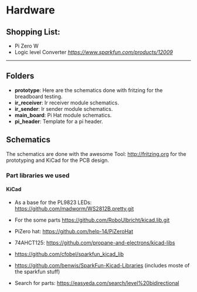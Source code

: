 # Hardware

## Shopping List:

* Pi Zero W
* Logic level Converter *https://www.sparkfun.com/products/12009*
* **


## Folders

* **prototype**: Here are the schematics done with fritzing for the breadboard testing.
* **ir_receiver**: Ir receiver module schematics.
* **ir_sender**: Ir sender module schematics.
* **main_board**: Pi Hat module schematics.
* **pi_header**: Template for a pi header.

## Schematics

The schematics are done with the awesome Tool: http://fritzing.org for the prototyping and KiCad for the PCB design.


### Part libraries we used

#### KiCad

* As a base for the PL9823 LEDs: https://github.com/madworm/WS2812B.pretty.git
* For the some parts https://github.com/RoboUlbricht/kicad.lib.git
* PiZero hat: https://github.com/help-14/PiZeroHat
* 74AHCT125: https://github.com/propane-and-electrons/kicad-libs
* https://github.com/cfobel/sparkfun_kicad_lib
* https://github.com/benwis/SparkFun-Kicad-Libraries (includes moste of the sparkfun stuff)

* Search for parts: https://easyeda.com/search/level%20bidirectional
